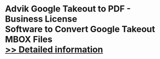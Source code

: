 # Advik Google Takeout to PDF - Business License<br />Software to Convert Google Takeout MBOX Files<br />[>> Detailed information](https://secure.shareit.com/shareit/product.html?productid=300805002&affiliateid=200057808)